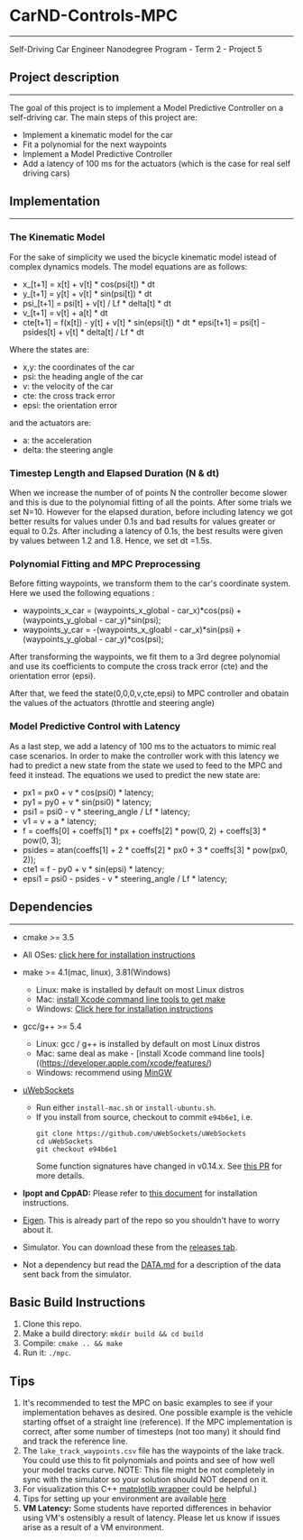 # CarND-Controls-MPC
---
Self-Driving Car Engineer Nanodegree Program - Term 2 - Project 5


## Project description
---
The goal of this project is to implement a Model Predictive Controller on a self-driving car.
The main steps of this project are:
* Implement a kinematic model for the car
* Fit a polynomial for the next waypoints
* Implement a Model Predictive Controller
* Add a latency of 100 ms for the actuators (which is the case for real self driving cars)


## Implementation
---
  ### The Kinematic Model
  For the sake of simplicity we used the bicycle kinematic model istead of complex dynamics models.
  The model equations are as follows:
   * x_[t+1] = x[t] + v[t] * cos(psi[t]) * dt
   * y_[t+1] = y[t] + v[t] * sin(psi[t]) * dt
   * psi_[t+1] = psi[t] + v[t] / Lf * delta[t] * dt
   * v_[t+1] = v[t] + a[t] * dt
   * cte[t+1] = f(x[t]) - y[t] + v[t] * sin(epsi[t]) * dt
    * epsi[t+1] = psi[t] - psides[t] + v[t] * delta[t] / Lf * dt

Where the states are:
* x,y: the coordinates of the car
* psi: the heading angle of the car
* v: the velocity of the car
* cte: the cross track error
* epsi: the orientation error

and the actuators are:
* a: the acceleration
* delta: the steering angle

 ### Timestep Length and Elapsed Duration (N & dt)
When we increase the number of of points N the controller become slower and this is due to the polynomial fitting of all the points. After some trials we set N=10.
However for the elapsed duration, before including latency we got better results for values under 0.1s and bad results for values greater or equal to 0.2s. After including a latency of 0.1s, the best results were given by values between 1.2 and 1.8. Hence, we set dt =1.5s. 

### Polynomial Fitting and MPC Preprocessing
  Before fitting waypoints, we transform them to the car's coordinate system. Here we used the following equations :
  * waypoints_x_car = (waypoints_x_global - car_x)*cos(psi) + (waypoints_y_global - car_y)*sin(psi);
  * waypoints_y_car = -(waypoints_x_gloabl - car_x)*sin(psi) + (waypoints_y_global - car_y)*cos(psi);

After transforming the waypoints, we fit them to a 3rd degree polynomial and use its coefficients to compute the cross track error (cte) and the orientation error (epsi).

After that, we feed the state(0,0,0,v,cte,epsi) to MPC controller and obatain the values of the actuators (throttle and steering angle)

### Model Predictive Control with Latency
 As a last step, we add a latency of 100 ms to the actuators to mimic real case scenarios.
 In order to make the controller work with this latency we had to predict a new state from the state we used to feed to the MPC and feed it instead.
 The equations we used to predict the new state are:
* px1 = px0 + v * cos(psi0) * latency;
* py1 = py0 + v * sin(psi0) * latency;
* psi1 = psi0 - v * steering_angle / Lf * latency;
* v1 = v + a * latency;
* f = coeffs[0] + coeffs[1] * px + coeffs[2] * pow(0, 2) + coeffs[3] * pow(0, 3);
* psides = atan(coeffs[1] + 2 * coeffs[2] * px0 + 3 * coeffs[3] * pow(px0, 2));
* cte1 = f - py0 + v * sin(epsi) * latency;
* epsi1 = psi0 - psides - v * steering_angle / Lf * latency;

## Dependencies
---
* cmake >= 3.5
 * All OSes: [click here for installation instructions](https://cmake.org/install/)
* make >= 4.1(mac, linux), 3.81(Windows)
  * Linux: make is installed by default on most Linux distros
  * Mac: [install Xcode command line tools to get make](https://developer.apple.com/xcode/features/)
  * Windows: [Click here for installation instructions](http://gnuwin32.sourceforge.net/packages/make.htm)
* gcc/g++ >= 5.4
  * Linux: gcc / g++ is installed by default on most Linux distros
  * Mac: same deal as make - [install Xcode command line tools]((https://developer.apple.com/xcode/features/)
  * Windows: recommend using [MinGW](http://www.mingw.org/)
* [uWebSockets](https://github.com/uWebSockets/uWebSockets)
  * Run either `install-mac.sh` or `install-ubuntu.sh`.
  * If you install from source, checkout to commit `e94b6e1`, i.e.
    ```
    git clone https://github.com/uWebSockets/uWebSockets
    cd uWebSockets
    git checkout e94b6e1
    ```
    Some function signatures have changed in v0.14.x. See [this PR](https://github.com/udacity/CarND-MPC-Project/pull/3) for more details.

* **Ipopt and CppAD:** Please refer to [this document](https://github.com/udacity/CarND-MPC-Project/blob/master/install_Ipopt_CppAD.md) for installation instructions.
* [Eigen](http://eigen.tuxfamily.org/index.php?title=Main_Page). This is already part of the repo so you shouldn't have to worry about it.
* Simulator. You can download these from the [releases tab](https://github.com/udacity/self-driving-car-sim/releases).
* Not a dependency but read the [DATA.md](./DATA.md) for a description of the data sent back from the simulator.


## Basic Build Instructions

1. Clone this repo.
2. Make a build directory: `mkdir build && cd build`
3. Compile: `cmake .. && make`
4. Run it: `./mpc`.

## Tips

1. It's recommended to test the MPC on basic examples to see if your implementation behaves as desired. One possible example
is the vehicle starting offset of a straight line (reference). If the MPC implementation is correct, after some number of timesteps
(not too many) it should find and track the reference line.
2. The `lake_track_waypoints.csv` file has the waypoints of the lake track. You could use this to fit polynomials and points and see of how well your model tracks curve. NOTE: This file might be not completely in sync with the simulator so your solution should NOT depend on it.
3. For visualization this C++ [matplotlib wrapper](https://github.com/lava/matplotlib-cpp) could be helpful.)
4.  Tips for setting up your environment are available [here](https://classroom.udacity.com/nanodegrees/nd013/parts/40f38239-66b6-46ec-ae68-03afd8a601c8/modules/0949fca6-b379-42af-a919-ee50aa304e6a/lessons/f758c44c-5e40-4e01-93b5-1a82aa4e044f/concepts/23d376c7-0195-4276-bdf0-e02f1f3c665d)
5. **VM Latency:** Some students have reported differences in behavior using VM's ostensibly a result of latency.  Please let us know if issues arise as a result of a VM environment.
